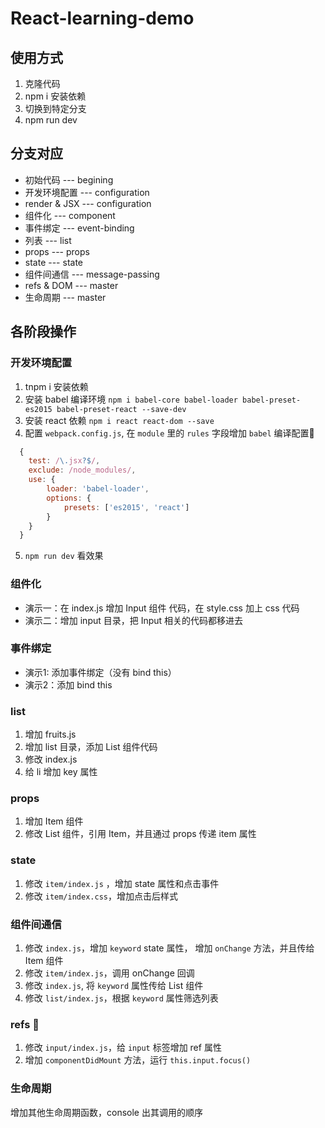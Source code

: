 # React-learning-demo

## 使用方式

1. 克隆代码
2. npm i 安装依赖
3. 切换到特定分支
4. npm run dev

## 分支对应

- 初始代码  ---  begining
- 开发环境配置  ---  configuration
- render & JSX  ---  configuration
- 组件化 --- component
- 事件绑定  --- event-binding
- 列表  ---  list
- props  ---  props
- state  ---  state
- 组件间通信  ---  message-passing
- refs & DOM  ---  master
- 生命周期  --- master

## 各阶段操作

### 开发环境配置
1. tnpm i 安装依赖
2. 安装 babel 编译环境 `npm i babel-core babel-loader babel-preset-es2015 babel-preset-react --save-dev`
3. 安装 react 依赖 `npm i react react-dom --save`
4. 配置 `webpack.config.js`, 在 `module` 里的 `rules` 字段增加 `babel` 编译配置

```js
  {
    test: /\.jsx?$/,
    exclude: /node_modules/,
    use: {
        loader: 'babel-loader',
        options: {
            presets: ['es2015', 'react']
        }
    }
  }
```

5. `npm run dev` 看效果

### 组件化

- 演示一：在 index.js 增加 Input 组件 代码，在 style.css 加上 css 代码
- 演示二：增加 input 目录，把 Input 相关的代码都移进去

### 事件绑定

- 演示1: 添加事件绑定（没有 bind this）
- 演示2：添加 bind this

### list

1. 增加 fruits.js
2. 增加 list 目录，添加 List 组件代码
3. 修改 index.js
4. 给 li 增加 key 属性

### props

1. 增加 Item 组件
2. 修改 List 组件，引用 Item，并且通过 props 传递 item 属性

### state

1. 修改 `item/index.js` ，增加 state 属性和点击事件
2. 修改 `item/index.css`，增加点击后样式

### 组件间通信

1. 修改 `index.js`，增加 `keyword` state 属性， 增加 `onChange` 方法，并且传给 Item 组件
2. 修改 `item/index.js`，调用 onChange 回调
3. 修改 `index.js`, 将 `keyword` 属性传给 List 组件
4. 修改 `list/index.js`，根据 `keyword` 属性筛选列表

### refs 
1. 修改 `input/index.js`，给 `input` 标签增加 ref 属性
2. 增加 `componentDidMount` 方法，运行 `this.input.focus()`

### 生命周期
增加其他生命周期函数，console 出其调用的顺序
